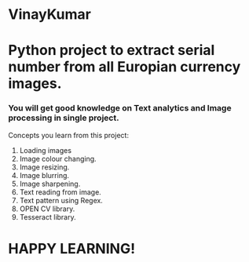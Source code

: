 # VinayKumar

# Python project to extract serial number from all Europian currency images.

### You will get good knowledge on Text analytics and Image processing in single project.

Concepts you learn from this project:
1. Loading images
2. Image colour changing.
3. Image resizing.
4. Image blurring.
5. Image sharpening.
6. Text reading from image.
7. Text pattern using Regex.
8. OPEN CV library.
9. Tesseract library.

# HAPPY LEARNING!
